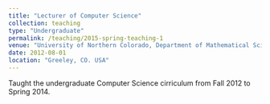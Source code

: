```yaml
---
title: "Lecturer of Computer Science"
collection: teaching
type: "Undergraduate"
permalink: /teaching/2015-spring-teaching-1
venue: "University of Northern Colorado, Department of Mathematical Sciences"
date: 2012-08-01
location: "Greeley, CO. USA"
---
```


Taught the undergraduate Computer Science cirriculum from Fall 2012 to Spring 2014.
